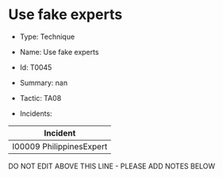 # Use fake experts

* Type: Technique

* Name: Use fake experts

* Id: T0045

* Summary: nan

* Tactic: TA08

* Incidents:

| Incident |
| --------- |
| I00009 PhilippinesExpert |


DO NOT EDIT ABOVE THIS LINE - PLEASE ADD NOTES BELOW